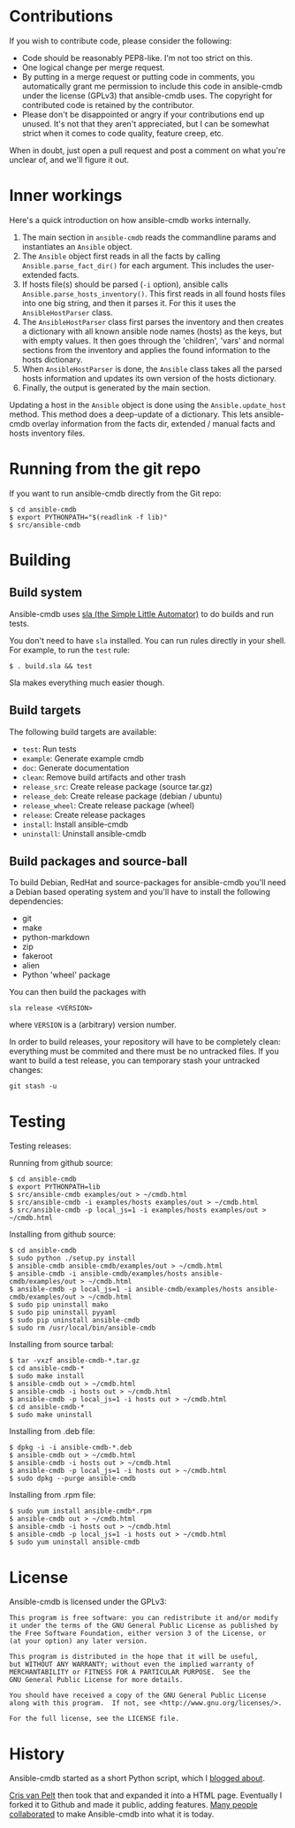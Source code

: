 # Contributions

If you wish to contribute code, please consider the following:

* Code should be reasonably PEP8-like. I'm not too strict on this.
* One logical change per merge request.
* By putting in a merge request or putting code in comments, you automatically
  grant me permission to include this code in ansible-cmdb under the license
  (GPLv3) that ansible-cmdb uses. The copyright for contributed code is
  retained by the contributor.
* Please don't be disappointed or angry if your contributions end up unused.
  It's not that they aren't appreciated, but I can be somewhat strict when it
  comes to code quality, feature creep, etc.

When in doubt, just open a pull request and post a comment on what you're
unclear of, and we'll figure it out.

# Inner workings

Here's a quick introduction on how ansible-cmdb works internally.

1. The main section in `ansible-cmdb` reads the commandline params and
   instantiates an `Ansible` object.
1. The `Ansible` object first reads in all the facts by calling
   `Ansible.parse_fact_dir()` for each argument. This includes the user-extended
   facts.
1. If hosts file(s) should be parsed (`-i` option), ansible calls
   `Ansible.parse_hosts_inventory()`. This first reads in all found hosts files
   into one big string, and then it parses it. For this it uses the
   `AnsibleHostParser` class.
1. The `AnsibleHostParser` class first parses the inventory and then creates a
   dictionary with all known ansible node names (hosts) as the keys, but with
   empty values. It then goes through the 'children', 'vars' and normal
   sections from the inventory and applies the found information to the hosts
   dictionary.
1. When `AnsibleHostParser` is done, the `Ansible` class takes all the parsed
   hosts information and updates its own version of the hosts dictionary.
1. Finally, the output is generated by the main section.

Updating a host in the `Ansible` object is done using the `Ansible.update_host`
method. This method does a deep-update of a dictionary. This lets ansible-cmdb
overlay information from the facts dir, extended / manual facts and hosts 
inventory files.

# Running from the git repo

If you want to run ansible-cmdb directly from the Git repo:

    $ cd ansible-cmdb
    $ export PYTHONPATH="$(readlink -f lib)"
    $ src/ansible-cmdb

# Building

## Build system

Ansible-cmdb uses [sla (the Simple Little
Automator)](https://github.com/fboender/sla) to do builds and run tests.

You don't need to have `sla` installed. You can run rules directly in your
shell. For example, to run the `test` rule:

	$ . build.sla && test

Sla makes everything much easier though.

## Build targets

The following build targets are available:

- `test`: Run tests
- `example`: Generate example cmdb
- `doc`: Generate documentation
- `clean`: Remove build artifacts and other trash
- `release_src`: Create release package (source tar.gz)
- `release_deb`: Create release package (debian / ubuntu)
- `release_wheel`: Create release package (wheel)
- `release`: Create release packages
- `install`: Install ansible-cmdb
- `uninstall`: Uninstall ansible-cmdb

## Build packages and source-ball

To build Debian, RedHat and source-packages for ansible-cmdb you'll need a
Debian based operating system and you'll have to install the following
dependencies:

- git
- make
- python-markdown
- zip
- fakeroot
- alien
- Python 'wheel' package

You can then build the packages with

	sla release <VERSION>

where `VERSION` is a (arbitrary) version number.

In order to build releases, your repository will have to be completely clean:
everything must be commited and there must be no untracked files. If you want
to build a test release, you can temporary stash your untracked changes:

    git stash -u

# Testing

Testing releases:

Running from github source:

    $ cd ansible-cmdb
    $ export PYTHONPATH=lib
    $ src/ansible-cmdb examples/out > ~/cmdb.html
    $ src/ansible-cmdb -i examples/hosts examples/out > ~/cmdb.html
    $ src/ansible-cmdb -p local_js=1 -i examples/hosts examples/out > ~/cmdb.html

Installing from github source:

    $ cd ansible-cmdb
    $ sudo python ./setup.py install
    $ ansible-cmdb ansible-cmdb/examples/out > ~/cmdb.html
    $ ansible-cmdb -i ansible-cmdb/examples/hosts ansible-cmdb/examples/out > ~/cmdb.html
    $ ansible-cmdb -p local_js=1 -i ansible-cmdb/examples/hosts ansible-cmdb/examples/out > ~/cmdb.html
    $ sudo pip uninstall mako
    $ sudo pip uninstall pyyaml
    $ sudo pip uninstall ansible-cmdb
    $ sudo rm /usr/local/bin/ansible-cmdb

Installing from source tarbal:

    $ tar -vxzf ansible-cmdb-*.tar.gz
    $ cd ansible-cmdb-*
    $ sudo make install
    $ ansible-cmdb out > ~/cmdb.html
    $ ansible-cmdb -i hosts out > ~/cmdb.html
    $ ansible-cmdb -p local_js=1 -i hosts out > ~/cmdb.html
    $ cd ansible-cmdb-*
    $ sudo make uninstall

Installing from .deb file:

    $ dpkg -i -i ansible-cmdb-*.deb
    $ ansible-cmdb out > ~/cmdb.html
    $ ansible-cmdb -i hosts out > ~/cmdb.html
    $ ansible-cmdb -p local_js=1 -i hosts out > ~/cmdb.html
    $ sudo dpkg --purge ansible-cmdb

Installing from .rpm file:

    $ sudo yum install ansible-cmdb*.rpm
    $ ansible-cmdb out > ~/cmdb.html
    $ ansible-cmdb -i hosts out > ~/cmdb.html
    $ ansible-cmdb -p local_js=1 -i hosts out > ~/cmdb.html
    $ sudo yum uninstall ansible-cmdb


# License

Ansible-cmdb is licensed under the GPLv3:

    This program is free software: you can redistribute it and/or modify
    it under the terms of the GNU General Public License as published by
    the Free Software Foundation, either version 3 of the License, or
    (at your option) any later version.

    This program is distributed in the hope that it will be useful,
    but WITHOUT ANY WARRANTY; without even the implied warranty of
    MERCHANTABILITY or FITNESS FOR A PARTICULAR PURPOSE.  See the
    GNU General Public License for more details.

    You should have received a copy of the GNU General Public License
    along with this program.  If not, see <http://www.gnu.org/licenses/>.

    For the full license, see the LICENSE file.

# History

Ansible-cmdb started as a short Python script, which I [blogged
about](http://www.electricmonk.nl/log/2015/01/21/host-inventory-overview-using-ansibles-facts/).

[Cris van Pelt](https://melkfl.es/) then took that and expanded it into a HTML
page. Eventually I forked it to Github and made it public, adding features.
[Many people collaborated](https://github.com/fboender/ansible-cmdb/graphs/contributors) to
make Ansible-cmdb into what it is today.
